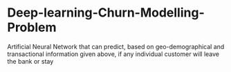 # Deep-learning-Churn-Modelling-Problem
Artificial Neural Network that can predict, based on geo-demographical and transactional information given above, if any individual customer will leave the bank or stay
